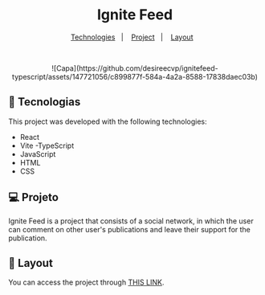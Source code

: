 <h1 align="center"> Ignite Feed </h1>

<p align="center">
  <a href="#-tecnologias">Technologies</a>&nbsp;&nbsp;&nbsp;|&nbsp;&nbsp;&nbsp;
  <a href="#-projeto">Project</a>&nbsp;&nbsp;&nbsp;|&nbsp;&nbsp;&nbsp;
  <a href="#-layout">Layout</a>&nbsp;&nbsp;&nbsp;
</p>

<br>

<p align="center">
  ![Capa](https://github.com/desireecvp/ignitefeed-typescript/assets/147721056/c899877f-584a-4a2a-8588-17838daec03b)
</p>

## 🚀 Tecnologias

This project was developed with the following technologies:

- React
- Vite
-TypeScript
- JavaScript
- HTML
- CSS

## 💻 Projeto

Ignite Feed is a project that consists of a social network, in which the user can comment on other user's publications and leave their support for the publication.
## 🔖 Layout

You can access the project through [THIS LINK](https://www.figma.com/file/tHQ7NSL0kODmAQKeYwQmi0/Ignite-Feed?type=design&node-id=26-12&t=RcEmlzSPRuJi67F5-0).
